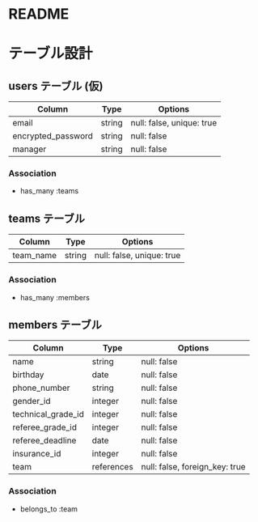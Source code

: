 # README

# テーブル設計

## users テーブル (仮)

| Column             | Type   | Options                   |
| ------------------ | ------ | ------------------------- |
| email              | string | null: false, unique: true |
| encrypted_password | string | null: false               |
| manager            | string | null: false               |

### Association

- has_many :teams

## teams テーブル

| Column             | Type   | Options                   |
| ------------------ | ------ | ------------------------- |
| team_name          | string | null: false, unique: true |

### Association

- has_many :members

## members テーブル

| Column                   | Type       | Options                        |
| ------------------------ | ---------- | ------------------------------ |
| name                     | string     | null: false                    |
| birthday                 | date       | null: false                    |
| phone_number             | string     | null: false                    |
| gender_id                | integer    | null: false                    |
| technical_grade_id       | integer    | null: false                    |
| referee_grade_id         | integer    | null: false                    |
| referee_deadline         | date       | null: false                    |
| insurance_id             | integer    | null: false                    |
| team                     | references | null: false, foreign_key: true |

### Association

- belongs_to :team
